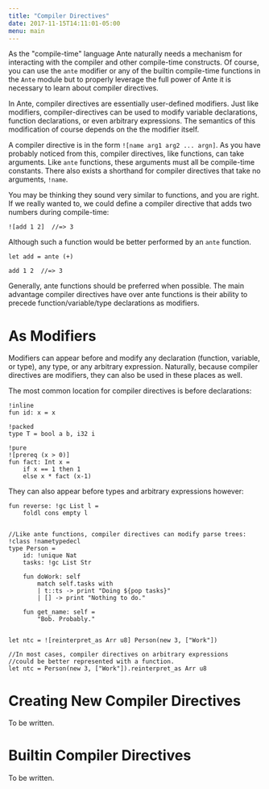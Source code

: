 ```yaml
---
title: "Compiler Directives"
date: 2017-11-15T14:11:01-05:00
menu: main
---
```


As the "compile-time" language Ante naturally needs a mechanism for
interacting with the compiler and other compile-time constructs.
Of course, you can use the `ante` modifier or any of the builtin
compile-time functions in the `Ante` module but to properly leverage
the full power of Ante it is necessary to learn about compiler directives.

In Ante, compiler directives are essentially user-defined modifiers.  Just
like modifiers, compiler-directives can be used to modify variable declarations,
function declarations, or even arbitrary expressions.  The semantics of this
modification of course depends on the the modifier itself.

A compiler directive is in the form `![name arg1 arg2 ... argn]`.
As you have probably noticed from this, compiler directives, like functions,
can take arguments.  Like `ante` functions, these arguments must all
be compile-time constants.  There also exists a shorthand for compiler
directives that take no arguments, `!name`.

You may be thinking they sound very similar to functions, and you are right.
If we really wanted to, we could define a
compiler directive that adds two numbers during compile-time:

```ante
![add 1 2]  //=> 3
```

Although such a function would be better performed by an `ante` function.

```ante
let add = ante (+)

add 1 2  //=> 3
```

Generally, ante functions should be preferred when possible.  The main
advantage compiler directives have over ante functions is their ability
to precede function/variable/type declarations as modifiers.

# As Modifiers

Modifiers can appear before and modify any declaration (function, variable, or type),
any type, or any arbitrary expression.  Naturally, because compiler directives
are modifiers, they can also be used in these places as well.

The most common location for compiler directives is before declarations:
```ante
!inline
fun id: x = x

!packed
type T = bool a b, i32 i

!pure
![prereq (x > 0)]
fun fact: Int x =
    if x == 1 then 1
    else x * fact (x-1)
```

They can also appear before types and arbitrary expressions however:

```ante
fun reverse: !gc List l =
    foldl cons empty l


//Like ante functions, compiler directives can modify parse trees:
!class !nametypedecl
type Person =
    id: !unique Nat
    tasks: !gc List Str

    fun doWork: self
        match self.tasks with
        | t::ts -> print "Doing ${pop tasks}"
        | [] -> print "Nothing to do."

    fun get_name: self =
        "Bob. Probably."


let ntc = ![reinterpret_as Arr u8] Person(new 3, ["Work"])

//In most cases, compiler directives on arbitrary expressions
//could be better represented with a function.
let ntc = Person(new 3, ["Work"]).reinterpret_as Arr u8
```

# Creating New Compiler Directives

To be written.

# Builtin Compiler Directives

To be written.
